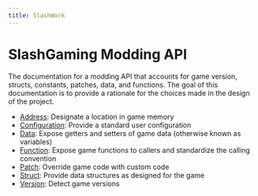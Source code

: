 ```yaml
---
title: SlashWork
---
```

# SlashGaming Modding API

The documentation for a modding API that accounts for game version, structs, constants, patches, data, and functions. The goal of this documentation is to provide a rationale for the choices made in the design of the project.

- [Address](Address/): Designate a location in game memory
- [Configuration](Config/): Provide a standard user configuration
- [Data](Data/): Expose getters and setters of game data (otherwise known as variables)
- [Function](Function/): Expose game functions to callers and standardize the calling convention
- [Patch](Patch/): Override game code with custom code
- [Struct](Struct/): Provide data structures as designed for the game
- [Version](Version/): Detect game versions
